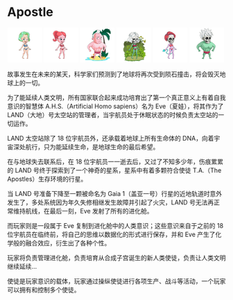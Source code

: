 # Apostle

![](../../../.gitbook/assets/1880997323791638997538733961407804319999756217548894077905236785516223687.png)  ![](../../../.gitbook/assets/2156807645547886965262323101870526030047058356136294658659622750032887879.png) ![](../../../.gitbook/assets/5423155245754162440547104809081909826952008388636792658301520061198766147.png)  ![](../../../.gitbook/assets/16072504258877233561402863477229294144811948925900581557750050051622800614.png) ![](../../../.gitbook/assets/16122484686004879874940863623874385534526219737989173654280368027604127890.png) ![](../../../.gitbook/assets/19766881309339894122265251687509085759466423986545910335267377134531842048.png)

故事发生在未来的某天，科学家们预测到了地球将再次受到陨石撞击，将会毁灭地球上的一切。 

为了能延续人类文明，所有国家联合起来成功培育出了第一个真正意义上有着自我意识的智慧体 A.H.S.（Artificial Homo sapiens）名为 Eve（夏娃），将其作为了 LAND（大地）号太空站的管理者，当宇航员处于休眠状态的时候负责太空站的一切运作。

LAND 太空站除了 18 位宇航员外，还承载着地球上所有生命体的 DNA，向着宇宙深处航行，只为能延续生命，是地球生命的最后希望。

在与地球失去联系后，在 18 位宇航员一一逝去后，又过了不知多少年，伤痕累累的 LAND 号终于探索到了一个神奇的星系，星系中有着多颗符合使徒 T.A.（The Apostles）生存环境的行星。

当 LAND 号准备下降至一颗被命名为 Gaia 1（盖亚一号）行星的近地轨道时意外发生了，多处系统因为年久失修相继发生故障并引起了火灾，LAND 号无法再正常维持航线，在最后一刻，Eve 发射了所有的进化舱。

而玩家则是一段属于 Eve 复制到进化舱中的人类意识；这些意识来自于之前的 18 位宇航员在临终前，将自己的思维以数据化的形式进行保存，并和 Eve 产生了化学般的融合效应，衍生出了各种个性。

玩家将负责管理进化舱，负责培育从合成子宫诞生的新人类使徒，负责让人类文明继续延续…

使徒是玩家意识的载体，玩家通过操纵使徒进行各项生产、战斗等活动，一个玩家可以拥有和控制多个使徒。

